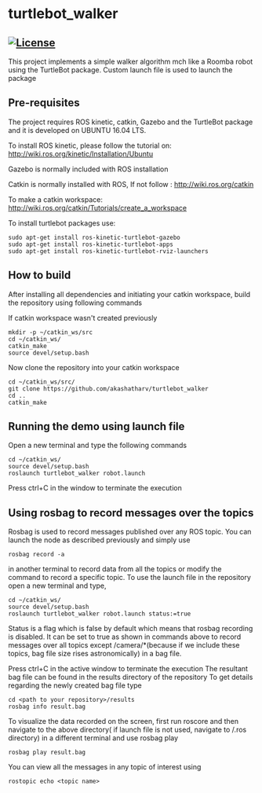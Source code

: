 # turtlebot_walker
[![License](https://img.shields.io/badge/License-BSD%203--Clause-blue.svg)](https://opensource.org/licenses/BSD-3-Clause)
---
This project implements a simple walker algorithm mch like a Roomba robot using the TurtleBot package. Custom launch file is used to launch the package

## Pre-requisites
The project requires ROS kinetic, catkin, Gazebo and the TurtleBot package and it is developed on UBUNTU 16.04 LTS. 

To install ROS kinetic, please follow the tutorial on: 
http://wiki.ros.org/kinetic/Installation/Ubuntu

Gazebo is normally included with ROS installation

Catkin is normally installed with ROS, If not follow :
http://wiki.ros.org/catkin

To make a catkin workspace: 
http://wiki.ros.org/catkin/Tutorials/create_a_workspace

To install turtlebot packages use: 
```
sudo apt-get install ros-kinetic-turtlebot-gazebo 
sudo apt-get install ros-kinetic-turtlebot-apps
sudo apt-get install ros-kinetic-turtlebot-rviz-launchers
```

## How to build
After installing all dependencies and initiating your catkin workspace, build the repository using following commands

If catkin workspace wasn't created previously
```
mkdir -p ~/catkin_ws/src
cd ~/catkin_ws/
catkin_make
source devel/setup.bash
```
Now clone the repository into your catkin workspace
```
cd ~/catkin_ws/src/
git clone https://github.com/akashatharv/turtlebot_walker
cd ..
catkin_make
```

## Running the demo using launch file
Open a new terminal and type the following commands
```
cd ~/catkin_ws/
source devel/setup.bash
roslaunch turtlebot_walker robot.launch
```
Press ctrl+C in the window to terminate the execution

## Using rosbag to record messages over the topics

Rosbag is used to record messages published over any ROS topic. You can launch the node as described previously and simply use
```
rosbag record -a
```
in another terminal to record data from all the topics or modify the command to record a specific topic.
To use the launch file in the repository open a new terminal and type,
```
cd ~/catkin_ws/
source devel/setup.bash
roslaunch turtlebot_walker robot.launch status:=true
```
Status is a flag which is false by default which means that rosbag recording is disabled. It can be set to true as shown in commands above to record messages over all topics except /camera/*(because if we include these topics, bag file size rises astronomically) in a bag file.

Press ctrl+C in the active window to terminate the execution
The resultant bag file can be found in the results directory of the repository
To get details regarding the newly created bag file type
```
cd <path to your repository>/results
rosbag info result.bag
```
To visualize the data recorded on the screen, first run roscore and then navigate to the above directory( if launch file is not used, navigate to /.ros directory) in a different terminal
and use rosbag play 
```
rosbag play result.bag
```
You can view all the messages in any topic of interest using
```
rostopic echo <topic name>
```

